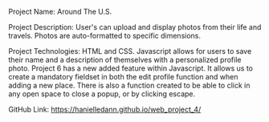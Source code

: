 Project Name: Around The U.S.

Project Description: User's can upload and display photos from their life and travels. Photos are auto-formatted to specific dimensions. 

Project Technologies: HTML and CSS. Javascript allows for users to save their name and a description of themselves with a personalized profile photo. Project 6 has a new added feature within Javascript. It allows us to create a mandatory fieldset in both the edit profile function and when adding a new place. There is also a function created to be able to click in any open space to close a popup, or by clicking escape. 

GitHub Link: https://hanielledann.github.io/web_project_4/
